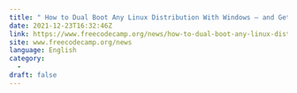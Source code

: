 ```yaml
---
title: " How to Dual Boot Any Linux Distribution With Windows – and Get Rid of It When You Need To "
date: 2021-12-23T16:32:46Z
link: https://www.freecodecamp.org/news/how-to-dual-boot-any-linux-distribution-with-windows/?utm_medium=RSS&utm_source=news.12bit.vn
site: www.freecodecamp.org/news
language: English
category:
  -   
draft: false
---
```

